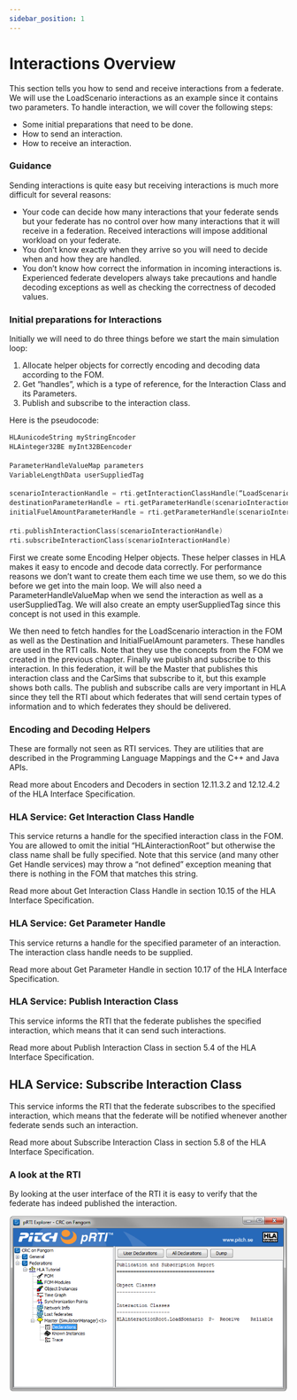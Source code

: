 ```yaml
---
sidebar_position: 1
---
```


# Interactions Overview

This section tells you how to send and receive interactions from a federate. We will use the LoadScenario interactions as an example since it contains two parameters. To handle interaction, we will cover the following steps:
- Some initial preparations that need to be done. 
- How to send an interaction.
- How to receive an interaction.

### Guidance

Sending interactions is quite easy but receiving interactions is much more difficult for several reasons:
- Your code can decide how many interactions that your federate sends but your federate has no control over how many interactions that it will receive in a federation. Received interactions will impose additional workload on your federate.
- You don’t know exactly when they arrive so you will need to decide when and how they are handled.
- You don’t know how correct the information in incoming interactions is. Experienced federate developers always take precautions and handle decoding exceptions as well as checking the correctness of decoded values.

### Initial preparations for Interactions

Initially we will need to do three things before we start the main simulation loop:
1. Allocate helper objects for correctly encoding and decoding data according to the FOM.
2. Get “handles”, which is a type of reference, for the Interaction Class and its Parameters.
3. Publish and subscribe to the interaction class.

Here is the pseudocode:

```cpp
HLAunicodeString myStringEncoder
HLAinteger32BE myInt32BEencoder

ParameterHandleValueMap parameters
VariableLengthData userSuppliedTag

scenarioInteractionHandle = rti.getInteractionClassHandle(“LoadScenario”)
destinationParameterHandle = rti.getParameterHandle(scenarioInteractionHandle, “Destination”)
initialFuelAmountParameterHandle = rti.getParameterHandle(scenarioInteractionHandle, “InitialFuelAmount”)

rti.publishInteractionClass(scenarioInteractionHandle)
rti.subscribeInteractionClass(scenarioInteractionHandle)
```

First we create some Encoding Helper objects. These helper classes in HLA makes it easy to encode and decode data correctly. For performance reasons we don’t want to create them each time we use them, so we do this before we get into the main loop. We will also need a ParameterHandleValueMap when we send the interaction as well as a userSuppliedTag. We will also create an empty userSuppliedTag since this concept is not used in this example. 

We then need to fetch handles for the LoadScenario interaction in the FOM as well as the Destination and InitialFuelAmount parameters. These handles are used in the RTI calls. Note that they use the concepts from the FOM we created in the previous chapter. Finally we publish and subscribe to this interaction. In this federation, it will be the Master that publishes this interaction class and the CarSims that subscribe to it, but this example shows both calls. The publish and subscribe calls are very important in HLA since they tell the RTI about which federates that will send certain types of information and to which federates they should be delivered.

### Encoding and Decoding Helpers 
These are formally not seen as RTI services. They are utilities that are described in the Programming Language Mappings and the C++ and Java APIs. 

Read more about Encoders and Decoders in section 12.11.3.2 and 12.12.4.2 of the HLA Interface Specification. 

### HLA Service: Get Interaction Class Handle

This service returns a handle for the specified interaction class in the FOM. You are allowed to omit the initial “HLAinteractionRoot” but otherwise the class name shall be fully specified. Note that this service (and many other Get Handle services) may throw a “not defined” exception meaning that there is nothing in the FOM that matches this string.

Read more about Get Interaction Class Handle in section 10.15 of the HLA Interface Specification.

### HLA Service: Get Parameter Handle 
This service returns a handle for the specified parameter of an interaction. The interaction class handle needs to be supplied.

Read more about Get Parameter Handle in section 10.17 of the HLA Interface Specification.

### HLA Service: Publish Interaction Class 

This service informs the RTI that the federate publishes the specified interaction, which means that it can send such interactions.

Read more about Publish Interaction Class in section 5.4 of the HLA Interface Specification. 

## HLA Service: Subscribe Interaction Class 

This service informs the RTI that the federate subscribes to the specified interaction, which means that the federate will be notified whenever another federate sends such an interaction. 

Read more about Subscribe Interaction Class in section 5.8 of the HLA Interface Specification. 

### A look at the RTI 

By looking at the user interface of the RTI it is easy to verify that the federate has indeed published the interaction.

![An interaction class has been published as seen in the RTI GUI](img/interaction_class_rti.png)